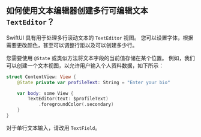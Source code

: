 如何使用文本编辑器创建多行可编辑文本 `TextEditor`？
---

SwiftUI 具有用于处理多行滚动文本的 `TextEditor` 视图。 您可以设置字体，根据需要更改颜色，甚至可以调整行距以及可以创建多少行。

您需要使用 `@State` 或类似方法将文本字段的当前值存储在某个位置。 例如，我们可以创建一个文本视图，以允许用户输入个人资料数据，如下所示：

```swift
struct ContentView: View {
    @State private var profileText: String = "Enter your bio"

    var body: some View {
        TextEditor(text: $profileText)
            .foregroundColor(.secondary)
    }
}
```

对于单行文本输入，请改用 `TextField`。